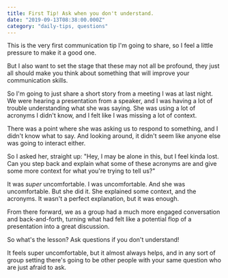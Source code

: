 ```yaml
---
title: First Tip! Ask when you don't understand.
date: "2019-09-13T08:38:00.000Z"
category: "daily-tips, questions"
---
```


This is the very first communication tip I'm going to share, so I feel a little pressure to make it a good one.

But I also want to set the stage that these may not all be profound, they just all should make you think about something that will improve your communication skills.

So I'm going to just share a short story from a meeting I was at last night. We were hearing a presentation from a speaker, and I was having a lot of trouble understanding what she was saying. She was using a lot of acronyms I didn't know, and I felt like I was missing a lot of context.

There was a point where she was asking us to respond to something, and I didn't know what to say. And looking around, it didn't seem like anyone else was going to interact either.

So I asked her, straight up: "Hey, I may be alone in this, but I feel kinda lost. Can you step back and explain what some of these acronyms are and give some more context for what you're trying to tell us?"

It was *super* uncomfortable. I was uncomfortable. And she was uncomfortable. But she did it. She explained some context, and the acronyms. It wasn't a perfect explanation, but it was enough.

From there forward, we as a group had a much more engaged conversation and back-and-forth, turning what had felt like a potential flop of a presentation into a great discussion.

So what's the lesson? Ask questions if you don't understand!

It feels super uncomfortable, but it almost always helps, and in any sort of group setting there's going to be other people with your same question who are just afraid to ask.
